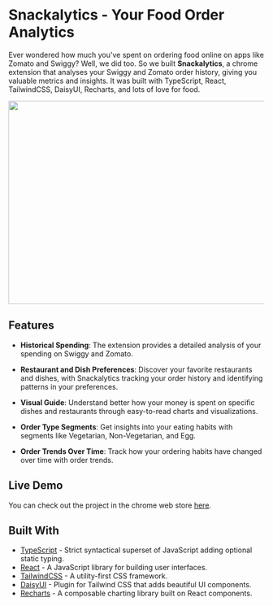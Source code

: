 # Snackalytics - Your Food Order Analytics

Ever wondered how much you've spent on ordering food online on apps like Zomato and Swiggy? Well, we did too. So we built **Snackalytics**, a chrome extension that analyses your Swiggy and Zomato order history, giving you valuable metrics and insights. It was built with TypeScript, React, TailwindCSS, DaisyUI, Recharts, and lots of love for food.

<img src="https://media.licdn.com/dms/image/C5622AQHDL93zyvRMRQ/feedshare-shrink_800/0/1669886809211?e=1688601600&v=beta&t=6SLmplUZyOH3jGiOHfZYd-1cMEb5aNddO2iAictx8fA" width="700" height="400" />

## Features

- **Historical Spending**: The extension provides a detailed analysis of your spending on Swiggy and Zomato.

- **Restaurant and Dish Preferences**: Discover your favorite restaurants and dishes, with Snackalytics tracking your order history and identifying patterns in your preferences.

- **Visual Guide**: Understand better how your money is spent on specific dishes and restaurants through easy-to-read charts and visualizations.

- **Order Type Segments**: Get insights into your eating habits with segments like Vegetarian, Non-Vegetarian, and Egg.

- **Order Trends Over Time**: Track how your ordering habits have changed over time with order trends.


## Live Demo
You can check out the project in the chrome web store [here](https://chrome.google.com/webstore/detail/zomato-swiggy-spending-ca/ldgegkoaijbakkmcfcjofbaaoknjbedj).

## Built With
- [TypeScript](https://www.typescriptlang.org/) - Strict syntactical superset of JavaScript adding optional static typing.
- [React](https://reactjs.org/) - A JavaScript library for building user interfaces.
- [TailwindCSS](https://tailwindcss.com/) - A utility-first CSS framework.
- [DaisyUI](https://daisyui.com/) - Plugin for Tailwind CSS that adds beautiful UI components.
- [Recharts](http://recharts.org/) - A composable charting library built on React components.
